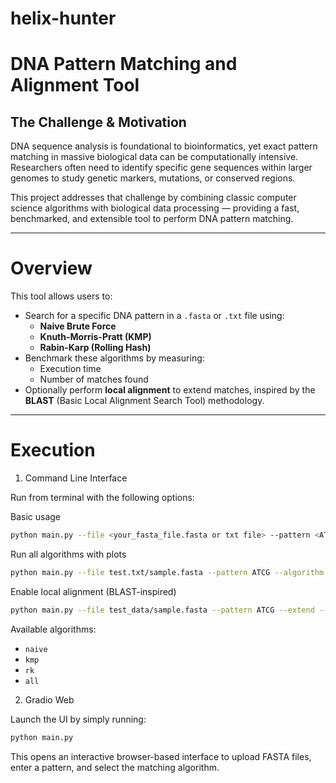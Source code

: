 # helix-hunter

#  DNA Pattern Matching and Alignment Tool

##  The Challenge & Motivation

DNA sequence analysis is foundational to bioinformatics, yet exact pattern matching in massive biological data can be computationally intensive. Researchers often need to identify specific gene sequences within larger genomes to study genetic markers, mutations, or conserved regions.

This project addresses that challenge by combining classic computer science algorithms with biological data processing — providing a fast, benchmarked, and extensible tool to perform DNA pattern matching.

---

#  Overview

This tool allows users to:

- Search for a specific DNA pattern in a `.fasta` or `.txt` file using:
  -  **Naive Brute Force**
  -  **Knuth-Morris-Pratt (KMP)**
  -  **Rabin-Karp (Rolling Hash)**
- Benchmark these algorithms by measuring:
  - Execution time
  - Number of matches found
- Optionally perform **local alignment** to extend matches, inspired by the **BLAST** (Basic Local Alignment Search Tool) methodology.

---

#  Execution
1. Command Line Interface
   
Run from terminal with the following options:

Basic usage
```Bash
python main.py --file <your_fasta_file.fasta or txt file> --pattern <ATCG> --algorithm <kmp>
```
Run all algorithms with plots
```Bash
python main.py --file test.txt/sample.fasta --pattern ATCG --algorithm all --plot
```
Enable local alignment (BLAST-inspired)
``` Bash
python main.py --file test_data/sample.fasta --pattern ATCG --extend --window 8
```

Available algorithms:

* `naive`
* `kmp`
* `rk`
* `all`

2. Gradio Web 


Launch the UI by simply running:

```bash
python main.py
```
This opens an interactive browser-based interface to upload FASTA files, enter a pattern, and select the matching algorithm.






